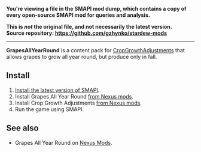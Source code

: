 **You're viewing a file in the SMAPI mod dump, which contains a copy of every open-source SMAPI mod
for queries and analysis.**

**This is _not_ the original file, and not necessarily the latest version.**  
**Source repository: https://github.com/gzhynko/stardew-mods**

----

**GrapesAllYearRound** is a content pack for [CropGrowthAdjustments](https://www.nexusmods.com/stardewvalley/mods/18914) 
that allows grapes to grow all year round, but produce only in fall.

## Install
1. [Install the latest version of SMAPI](https://smapi.io/).
2. Install Grapes All Year Round [from Nexus mods](https://www.nexusmods.com/stardewvalley/mods/7759).
3. Install Crop Growth Adjustments [from Nexus mods](https://www.nexusmods.com/stardewvalley/mods/18914).
4. Run the game using SMAPI.

## See also

- Grapes All Year Round on [Nexus Mods](https://www.nexusmods.com/stardewvalley/mods/7759).
